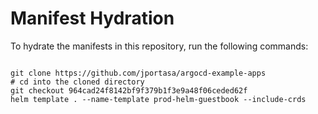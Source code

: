 
# Manifest Hydration

To hydrate the manifests in this repository, run the following commands:

```shell

git clone https://github.com/jportasa/argocd-example-apps
# cd into the cloned directory
git checkout 964cad24f8142bf9f379b1f3e9a48f06ceded62f
helm template . --name-template prod-helm-guestbook --include-crds
```